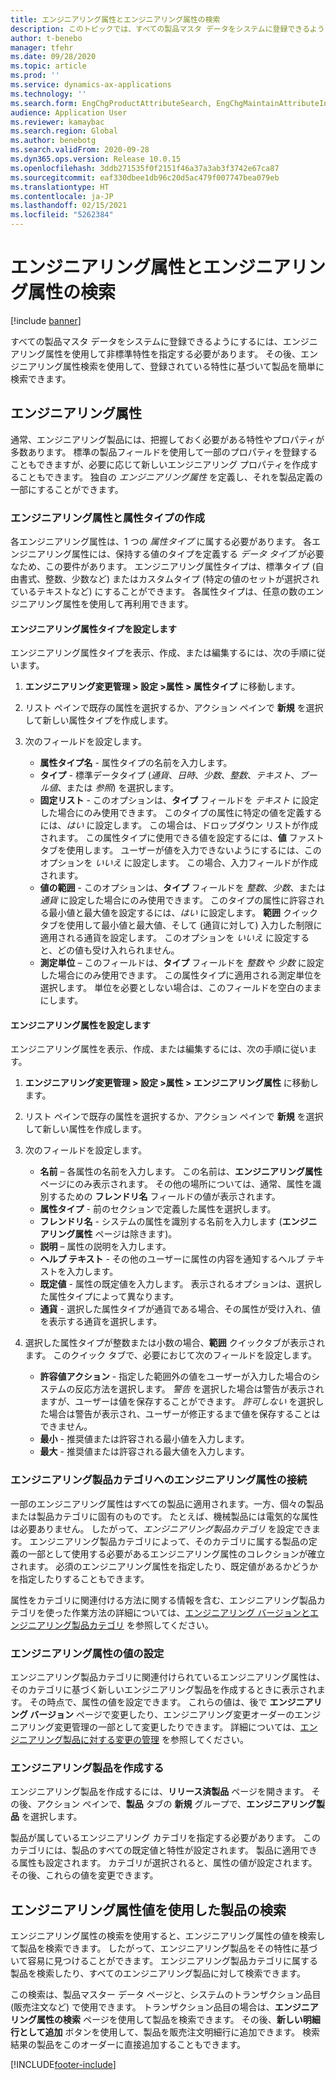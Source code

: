 ```yaml
---
title: エンジニアリング属性とエンジニアリング属性の検索
description: このトピックでは、すべての製品マスタ データをシステムに登録できるようにするために、エンジニアリング属性を使用して非標準特性を指定する方法について説明します。 また、エンジニアリング属性検索を使用して、登録されている特性に基づいて製品を簡単に検索する方法についても説明します。
author: t-benebo
manager: tfehr
ms.date: 09/28/2020
ms.topic: article
ms.prod: ''
ms.service: dynamics-ax-applications
ms.technology: ''
ms.search.form: EngChgProductAttributeSearch, EngChgMaintainAttributeInheritance, EngChgAttribute
audience: Application User
ms.reviewer: kamaybac
ms.search.region: Global
ms.author: benebotg
ms.search.validFrom: 2020-09-28
ms.dyn365.ops.version: Release 10.0.15
ms.openlocfilehash: 3ddb271535f0f2151f46a37a3ab3f3742e67ca87
ms.sourcegitcommit: eaf330dbee1db96c20d5ac479f007747bea079eb
ms.translationtype: HT
ms.contentlocale: ja-JP
ms.lasthandoff: 02/15/2021
ms.locfileid: "5262384"
---
```

# <a name="engineering-attributes-and-engineering-attribute-search"></a>エンジニアリング属性とエンジニアリング属性の検索

[!include [banner](../includes/banner.md)]

すべての製品マスタ データをシステムに登録できるようにするには、エンジニアリング属性を使用して非標準特性を指定する必要があります。 その後、エンジニアリング属性検索を使用して、登録されている特性に基づいて製品を簡単に検索できます。

## <a name="engineering-attributes"></a>エンジニアリング属性

通常、エンジニアリング製品には、把握しておく必要がある特性やプロパティが多数あります。 標準の製品フィールドを使用して一部のプロパティを登録することもできますが、必要に応じて新しいエンジニアリング プロパティを作成することもできます。 独自の *エンジニアリング属性* を定義し、それを製品定義の一部にすることができます。

### <a name="create-engineering-attributes-and-attribute-types"></a>エンジニアリング属性と属性タイプの作成

各エンジニアリング属性は、1 つの *属性タイプ* に属する必要があります。 各エンジニアリング属性には、保持する値のタイプを定義する *データ タイプ* が必要なため、この要件があります。 エンジニアリング属性タイプは、標準タイプ (自由書式、整数、少数など) またはカスタムタイプ (特定の値のセットが選択されているテキストなど) にすることができます。 各属性タイプは、任意の数のエンジニアリング属性を使用して再利用できます。

#### <a name="set-up-engineering-attribute-types"></a>エンジニアリング属性タイプを設定します

エンジニアリング属性タイプを表示、作成、または編集するには、次の手順に従います。

1. **エンジニアリング変更管理 \> 設定 \>属性 \> 属性タイプ** に移動します。
1. リスト ペインで既存の属性を選択するか、アクション ペインで **新規** を選択して新しい属性タイプを作成します。
1. 次のフィールドを設定します。

    - **属性タイプ名** - 属性タイプの名前を入力します。
    - **タイプ** - 標準データタイプ (*通貨*、*日時*、*少数*、*整数*、*テキスト*、*ブール値*、または *参照*) を選択します。
    - **固定リスト** - このオプションは、**タイプ** フィールドを *テキスト* に設定した場合にのみ使用できます。 このタイプの属性に特定の値を定義するには、*はい* に設定します。 この場合は、ドロップダウン リストが作成されます。 この属性タイプに使用できる値を設定するには、**値** ファストタブを使用します。 ユーザーが値を入力できないようにするには、このオプションを *いいえ* に設定します。 この場合、入力フィールドが作成されます。
    - **値の範囲** - このオプションは、**タイプ** フィールドを *整数*、*少数*、または *通貨* に設定した場合にのみ使用できます。 このタイプの属性に許容される最小値と最大値を設定するには、*はい* に設定します。 **範囲** クイックタブを使用して最小値と最大値、そして (通貨に対して) 入力した制限に適用される通貨を設定します。 このオプションを *いいえ* に設定すると、どの値も受け入れられません。 
    - **測定単位** – このフィールドは、**タイプ** フィールドを *整数* や *少数* に設定した場合にのみ使用できます。 この属性タイプに適用される測定単位を選択します。 単位を必要としない場合は、このフィールドを空白のままにします。

#### <a name="set-up-engineering-attributes"></a>エンジニアリング属性を設定します

エンジニアリング属性を表示、作成、または編集するには、次の手順に従います。

1. **エンジニアリング変更管理 \> 設定 \>属性 \> エンジニアリング属性** に移動します。
1. リスト ペインで既存の属性を選択するか、アクション ペインで **新規** を選択して新しい属性を作成します。
1. 次のフィールドを設定します。

    - **名前** – 各属性の名前を入力します。 この名前は、**エンジニアリング属性** ページにのみ表示されます。 その他の場所については、通常、属性を識別するための **フレンドリ名** フィールドの値が表示されます。
    - **属性タイプ** - 前のセクションで定義した属性を選択します。
    - **フレンドリ名** - システムの属性を識別する名前を入力します (**エンジニアリング属性** ページは除きます)。 
    - **説明** – 属性の説明を入力します。
    - **ヘルプ テキスト** - その他のユーザーに属性の内容を通知するヘルプ テキストを入力します。
    - **既定値** - 属性の既定値を入力します。 表示されるオプションは、選択した属性タイプによって異なります。
    - **通貨** - 選択した属性タイプが通貨である場合、その属性が受け入れ、値を表示する通貨を選択します。

1. 選択した属性タイプが整数または小数の場合、**範囲** クイックタブが表示されます。 このクイック タブで、必要におじて次のフィールドを設定します。

    - **許容値アクション** - 指定した範囲外の値をユーザーが入力した場合のシステムの反応方法を選択します。 *警告* を選択した場合は警告が表示されますが、ユーザーは値を保存することができます。 *許可しない* を選択した場合は警告が表示され、ユーザーが修正するまで値を保存することはできません。
    - **最小** - 推奨値または許容される最小値を入力します。
    - **最大** - 推奨値または許容される最大値を入力します。

### <a name="connect-engineering-attributes-to-an-engineering-product-category"></a>エンジニアリング製品カテゴリへのエンジニアリング属性の接続

一部のエンジニアリング属性はすべての製品に適用されます。一方、個々の製品または製品カテゴリに固有のものです。 たとえば、機械製品には電気的な属性は必要ありません。 したがって、*エンジニアリング製品カテゴリ* を設定できます。 エンジニアリング製品カテゴリによって、そのカテゴリに属する製品の定義の一部として使用する必要があるエンジニアリング属性のコレクションが確立されます。 必須のエンジニアリング属性を指定したり、既定値があるかどうかを指定したりすることもできます。

属性をカテゴリに関連付ける方法に関する情報を含む、エンジニアリング製品カテゴリを使った作業方法の詳細については、[エンジニアリング バージョンとエンジニアリング製品カテゴリ](engineering-versions-product-category.md) を参照してください。

### <a name="set-values-for-engineering-attributes"></a>エンジニアリング属性の値の設定

エンジニアリング製品カテゴリに関連付けられているエンジニアリング属性は、そのカテゴリに基づく新しいエンジニアリング製品を作成するときに表示されます。 その時点で、属性の値を設定できます。 これらの値は、後で **エンジニアリング バージョン** ページで変更したり、エンジニアリング変更オーダーのエンジニアリング変更管理の一部として変更したりできます。 詳細については、[エンジニアリング製品に対する変更の管理](engineering-change-management.md) を参照してください。

### <a name="create-an-engineering-product"></a>エンジニアリング製品を作成する

エンジニアリング製品を作成するには、**リリース済製品** ページを開きます。 その後、アクション ペインで、**製品** タブの **新規** グループで、**エンジニアリング製品** を選択します。

製品が属しているエンジニアリング カテゴリを指定する必要があります。 このカテゴリには、製品のすべての既定値と特性が設定されます。 製品に適用できる属性も設定されます。 カテゴリが選択されると、属性の値が設定されます。 その後、これらの値を変更できます。

## <a name="search-for-products-by-using-engineering-attribute-values"></a>エンジニアリング属性値を使用した製品の検索

エンジニアリング属性の検索を使用すると、エンジニアリング属性の値を検索して製品を検索できます。 したがって、エンジニアリング製品をその特性に基づいて容易に見つけることができます。 エンジニアリング製品カテゴリに属する製品を検索したり、すべてのエンジニアリング製品に対して検索できます。

この検索は、製品マスター データ ページと、システムのトランザクション品目 (販売注文など) で使用できます。 トランザクション品目の場合は、**エンジニアリング属性の検索** ページを使用して製品を検索できます。 その後、**新しい明細行として追加** ボタンを使用して、製品を販売注文明細行に追加できます。 検索結果の製品をこのオーダーに直接追加することもできます。


[!INCLUDE[footer-include](../../includes/footer-banner.md)]
